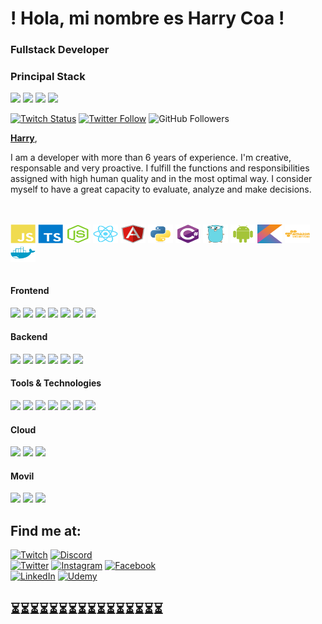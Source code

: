 # ! Hola, mi nombre es Harry Coa !
### Fullstack Developer

### Principal Stack

<p>    
  <img src="https://img.shields.io/badge/Angular-DD0031?style=for-the-badge&logo=angular&logoColor=white">
  <img src="https://img.shields.io/badge/Java-007396?style=for-the-badge&logo=java&logoColor=white&labelColor=101010">  
  <img src="https://img.shields.io/badge/MongoDB-white?style=for-the-badge&logo=mongodb&logoColor=4EA94B">
  <img src="https://img.shields.io/badge/MySQL-005C84?style=for-the-badge&logo=mysql&logoColor=white">
</p>


[![Twitch Status](https://img.shields.io/twitch/status/rharrycoa?style=social)](https://twitch.com/rharryc)
[![Twitter Follow](https://img.shields.io/twitter/follow/rharrycoa?style=social)](https://twitter.com/rharrycoa)
![GitHub Followers](https://img.shields.io/github/followers/harrycoa?style=social)


[**Harry**](https://harrycoa.github.io/appPortafolioCv/), 

I am a developer with more than 6 years of  experience. I'm creative, responsable and very proactive. I fulfill the functions and responsibilities assigned with high human quality and in the most optimal way. I consider myself to have a great capacity to evaluate, analyze and make decisions.

<br>

<div style="display: inline_block"><br />
  <img align="center" alt="liego73-js" height="30" width="40" src="https://raw.githubusercontent.com/devicons/devicon/master/icons/javascript/javascript-plain.svg" />
  <img align="center" alt="liego73-ts" height="30" width="40" src="https://raw.githubusercontent.com/devicons/devicon/master/icons/typescript/typescript-plain.svg" />
  <img align="center" alt="liego73-nodejs" height="30" width="40" src="https://raw.githubusercontent.com/devicons/devicon/master/icons/nodejs/nodejs-plain.svg" />
  <img align="center" alt="liego73-react" height="30" width="40" src="https://raw.githubusercontent.com/devicons/devicon/master/icons/react/react-original.svg" />
  <img align="center" alt="liego73-angular" height="30" width="40" src="https://raw.githubusercontent.com/devicons/devicon/master/icons/angularjs/angularjs-original.svg" />
  <img align="center" alt="liego73-python" height="30" width="40" src="https://raw.githubusercontent.com/devicons/devicon/master/icons/python/python-original.svg" />
  <img align="center" alt="liego73-chsarp" height="30" width="40" src="https://raw.githubusercontent.com/devicons/devicon/master/icons/csharp/csharp-original.svg" />
  <img align="center" alt="liego73-go" height="30" width="40" src="https://raw.githubusercontent.com/devicons/devicon/master/icons/go/go-original.svg" />
  <img align="center" alt="liego73-android" height="30" width="40" src="https://raw.githubusercontent.com/devicons/devicon/master/icons/android/android-plain.svg" />
  <img align="center" alt="liego73-kotlin" height="30" width="40" src="https://raw.githubusercontent.com/devicons/devicon/master/icons/kotlin/kotlin-original.svg" />
  <img align="center" alt="liego73-aws" height="30" width="40" src="https://raw.githubusercontent.com/devicons/devicon/master/icons/amazonwebservices/amazonwebservices-plain-wordmark.svg">
  <img align="center" alt="liego73-docker" height="30" width="40" src="https://raw.githubusercontent.com/devicons/devicon/master/icons/docker/docker-plain.svg" />
</div>

<br>

<h4>Frontend</h4>
<p>
  <img src="https://img.shields.io/badge/HTML5-E34F26?style=for-the-badge&logo=html5&logoColor=white">
  <img src="https://img.shields.io/badge/CSS3-1572B6?style=for-the-badge&logo=css3&logoColor=white">
  <img src="https://img.shields.io/badge/JavaScript-F7DF1E?style=for-the-badge&logo=javascript&logoColor=white&labelColor=101010">
  <img src="https://img.shields.io/badge/React-20232A?style=for-the-badge&logo=react&logoColor=61DAFB">
  <img src="https://img.shields.io/badge/Angular-DD0031?style=for-the-badge&logo=angular&logoColor=white">
  <img src="https://img.shields.io/badge/Framer%20Motion-black?style=for-the-badge&logo=framer&logoColor=blue">
  <img src="https://img.shields.io/badge/Axios-BD1FE0?style=for-the-badge">
</p>

<h4>Backend</h4>
<p>
  <img src="https://img.shields.io/badge/Java-007396?style=for-the-badge&logo=java&logoColor=white&labelColor=101010">  
  <img src="https://img.shields.io/badge/Node.js-339933?style=for-the-badge&logo=nodedotjs&logoColor=white">
  <img src="https://img.shields.io/badge/Express.js-000000?style=for-the-badge&logo=express&logoColor=white">
  <img src="https://img.shields.io/badge/MongoDB-white?style=for-the-badge&logo=mongodb&logoColor=4EA94B">
  <img src="https://img.shields.io/badge/MySQL-005C84?style=for-the-badge&logo=mysql&logoColor=white">
  <img src="https://img.shields.io/badge/firebase%20realtime%20database-ffca28?style=for-the-badge&logo=firebase&logoColor=black">

</p>

<h4>Tools & Technologies</h4>
<p>
  <img src="https://img.shields.io/badge/Git-F05032?style=for-the-badge&logo=git&logoColor=white">
  <img src="https://img.shields.io/badge/GitHub-100000?style=for-the-badge&logo=github&logoColor=white">
  <img src="https://img.shields.io/badge/Linux-FCC624?style=for-the-badge&logo=linux&logoColor=black">
  <img src="https://img.shields.io/badge/Figma-F24E1E?style=for-the-badge&logo=figma&logoColor=white">
  <img src="https://img.shields.io/badge/Notion-000000?style=for-the-badge&logo=notion&logoColor=white">
  <img src="https://img.shields.io/badge/Postman-FF6C37?style=for-the-badge&logo=Postman&logoColor=white">
  <img src="https://img.shields.io/badge/Heroku-430098?style=for-the-badge&logo=heroku&logoColor=white">
</p>

<h4>Cloud</h4>
<p>
  <img src="https://img.shields.io/badge/AWS-232F3E?style=for-the-badge&logo=amazon-aws&logoColor=white&labelColor=101010">
  <img src="https://img.shields.io/badge/Google_Cloud-4285F4?style=for-the-badge&logo=googlecloud&logoColor=white&labelColor=101010">
  <img src="https://img.shields.io/badge/Linux-FCC624?style=for-the-badge&logo=linux&logoColor=black">
 
</p>


<h4>Movil</h4>
<p>
  <img src="https://img.shields.io/badge/Android-3DDC84?style=for-the-badge&logo=android&logoColor=white&labelColor=101010">
  <img src="https://img.shields.io/badge/Kotlin-0095D5?style=for-the-badge&logo=kotlin&logoColor=white&labelColor=101010">
  <img src="https://img.shields.io/badge/Android_Studio-3DDC84?style=for-the-badge&logo=android-studio&logoColor=white&labelColor=101010"> 
</p>




## Find me at:


[![Twitch](https://img.shields.io/badge/Twitch-harry-9146FF?style=for-the-badge&logo=twitch&logoColor=white&labelColor=101010)](https://www.twitch.tv/rharryc)
[![Discord](https://img.shields.io/badge/Discord-harry-5865F2?style=for-the-badge&logo=discord&logoColor=white&labelColor=101010)](https://discord.gg/rharryc#8987)
</br>
[![Twitter](https://img.shields.io/badge/Twitter-@harry-1DA1F2?style=for-the-badge&logo=twitter&logoColor=white&labelColor=101010)](https://twitter.com/rharrycoa)
[![Instagram](https://img.shields.io/badge/Instagram-@harry-E4405F?style=for-the-badge&logo=instagram&logoColor=white&labelColor=101010)](https://www.instagram.com/harrycoa)
[![Facebook](https://img.shields.io/badge/Facebook-@harry-1877F2?style=for-the-badge&logo=facebook&logoColor=white&labelColor=101010)](https://www.facebook.com/rharryc)
</br>
[![LinkedIn](https://img.shields.io/badge/LinkedIn-@harry-0077B5?style=for-the-badge&logo=linkedin&logoColor=white&labelColor=101010)](https://www.linkedin.com/in/rharryc/)
[![Udemy](https://img.shields.io/badge/Udemy-@harry-EC5252?style=for-the-badge&logo=udemy&logoColor=white&labelColor=101010)](https://www.udemy.com)


## ⏳⏳⏳⏳⏳⏳⏳⏳⏳⏳⏳⏳⏳⏳⏳⏳
## 

</br>
